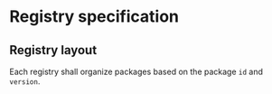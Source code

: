 # Registry specification

## Registry layout

Each registry shall organize packages based on the package `id` and `version`.

